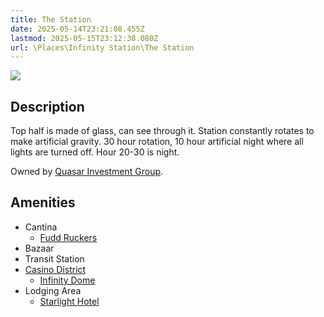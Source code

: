 ```yaml
---
title: The Station
date: 2025-05-14T23:21:08.455Z
lastmod: 2025-05-15T23:12:38.080Z
url: \Places\Infinity Station\The Station
---
```

<img src="/ob/Images/Infinity%20Station%20Diagram.png">

## Description

Top half is made of glass, can see through it. Station constantly rotates to make artificial gravity. 30 hour rotation, 10 hour artificial night where all lights are turned off. Hour 20-30 is night.

Owned by [Quasar Investment Group](/Factions%20and%20Groups/Quasar%20Investment%20Group).

## Amenities

* Cantina
  * [Fudd Ruckers](Fudd%20Ruckers)
* Bazaar
* Transit Station
* [Casino District](Casino%20District)
  * [Infinity Dome](Infinity%20Dome)
* Lodging Area
  * [Starlight Hotel](Starlight%20Hotel)
